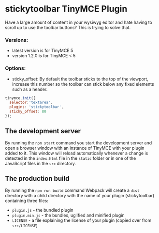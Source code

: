 # stickytoolbar TinyMCE Plugin

Have a large amount of content in your wysiwyg editor and hate having to scroll up to use the toolbar buttons? This is trying to solve that.

### Versions:
- latest version is for TinyMCE 5
- version 1.2.0 is for TinyMCE < 5

### Options:
- sticky_offset: By default the toolbar sticks to the top of the viewport, increase this number so the toolbar can stick below any fixed elements such as a header.

```js
tinymce.init({
  selector:'textarea',
  plugins: 'stickytoolbar',
  sticky_offset: 80
});
```

## The development server

By running the `npm start` command you start the development server and open a browser window with an instance of TinyMCE with your plugin added to it. This window will reload automatically whenever a change is detected in the `index.html` file in the `static` folder or in one of the JavaScript files in the `src` directory.

## The production build

By running the `npm run build` command Webpack will create a `dist` directory with a child directory with the name of your plugin (stickytoolbar) containing three files:

* `plugin.js` - the bundled plugin
* `plugin.min.js` - the bundles, uglified and minified plugin
* `LICENSE` - a file explaining the license of your plugin (copied over from `src/LICENSE`)
